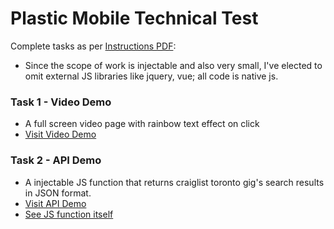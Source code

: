 # Plastic Mobile Technical Test

Complete tasks as per [Instructions PDF](https://github.com/htkoca/pm-technical-interview/blob/master/UI%20Dev%20test.pdf):
- Since the scope of work is injectable and also very small, I've elected to omit external JS libraries like jquery, vue; all code is native js.

### Task 1 - Video Demo
- A full screen video page with rainbow text effect on click
- [Visit Video Demo](https://htkoca.github.io/pm-technical-interview/video-demo/)

### Task 2 - API Demo
- A injectable JS function that returns craiglist toronto gig's search results in JSON format.
- [Visit API Demo](https://htkoca.github.io/pm-technical-interview/api-demo/)
- [See JS function itself](https://github.com/htkoca/pm-technical-interview/blob/master/api-demo/assets/api-function.js)
